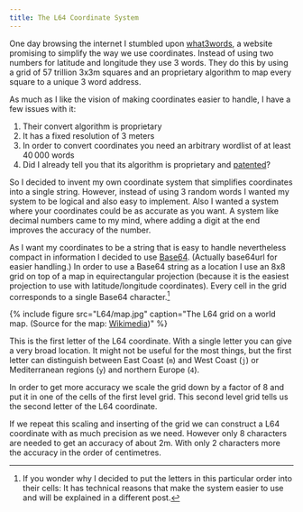 ```yaml
---
title: The L64 Coordinate System
---
```


One day browsing the internet I stumbled upon [what3words][], a website promising to simplify the way we use coordinates.
Instead of using two numbers for latitude and longitude they use 3 words.
They do this by using a grid of 57 trillion 3x3m squares and an proprietary algorithm to map every square to a unique 3 word address.

As much as I like the vision of making coordinates easier to handle, I have a few issues with it:

1. Their convert algorithm is proprietary
2. It has a fixed resolution of 3 meters
3. In order to convert coordinates you need an arbitrary wordlist of at least 40&#8239;000 words
4. Did I already tell you that its algorithm is proprietary and [patented][w3w-patent]?

So I decided to invent my own coordinate system that simplifies coordinates into a single string.
However, instead of using 3 random words I wanted my system to be logical and also easy to implement.
Also I wanted a system where your coordinates could be as accurate as you want.
A system like decimal numbers came to my mind, where adding a digit at the end improves the accuracy of the number.

As I want my coordinates to be a string that is easy to handle nevertheless compact in information I decided to use [Base64][]. (Actually base64url for easier handling.)
In order to use a Base64 string as a location I use an 8x8 grid on top of a map in equirectangular projection (because it is the easiest projection to use with latitude/longitude coordinates).
Every cell in the grid corresponds to a single Base64 character.[^1]

{% include figure src="L64/map.jpg" caption="The L64 grid on a world map. (Source for the map: [Wikimedia](https://commons.wikimedia.org/wiki/File:Equirectangular_projection_SW.jpg))" %}

This is the first letter of the L64 coordinate.
With a single letter you can give a very broad location.
It might not be useful for the most things, but the first letter can distinguish between East Coast (`m`) and West Coast (`j`) or Mediterranean regions (`y`) and northern Europe (`4`).

In order to get more accuracy we scale the grid down by a factor of 8 and put it in one of the cells of the first level grid.
This second level grid tells us the second letter of the L64 coordinate.

If we repeat this scaling and inserting of the grid we can construct a L64 coordinate with as much precision as we need.
However only 8 characters are needed to get an accuracy of about 2m.
With only 2 characters more the accuracy in the order of centimetres.

[^1]: If you wonder why I decided to put the letters in this particular order into their cells: It has technical reasons that make the system easier to use and will be explained in a different post.

[what3words]: http://what3words.com/
[w3w-patent]: https://www.google.com/patents/WO2014170646A1?cl=en
[Base64]: https://en.wikipedia.org/wiki/Base64
